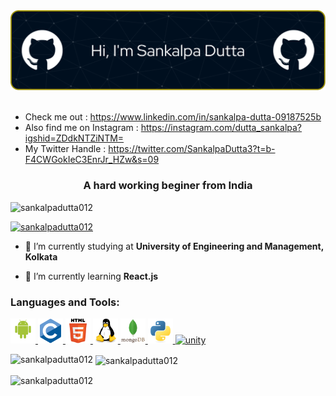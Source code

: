 <div align=center>
<img src="img/github-header-image.png">
</div>
<br>


- Check me out : https://www.linkedin.com/in/sankalpa-dutta-09187525b
- Also find me on Instagram : https://instagram.com/dutta_sankalpa?igshid=ZDdkNTZiNTM=
- My Twitter Handle : https://twitter.com/SankalpaDutta3?t=b-F4CWGokIeC3EnrJr_HZw&s=09


<h3 align="center">A hard working beginer from India</h3>

<p align="left"> <img src="https://komarev.com/ghpvc/?username=sankalpadutta012&label=Profile%20views&color=fcff42&style=plastic" alt="sankalpadutta012" /> </p>

<p align="left"> <a href="https://github.com/ryo-ma/github-profile-trophy"><img src="https://github-profile-trophy.vercel.app/?username=sankalpadutta012" alt="sankalpadutta012" /></a> </p>

- 🔭 I’m currently studying at **University of Engineering and Management, Kolkata**

- 🌱 I’m currently learning **React.js**


<p align="left">
</p>

<h3 align="left">Languages and Tools:</h3>
<p align="left"> <a href="https://developer.android.com" target="_blank" rel="noreferrer"> <img src="https://raw.githubusercontent.com/devicons/devicon/master/icons/android/android-original-wordmark.svg" alt="android" width="40" height="40"/> </a> <a href="https://www.cprogramming.com/" target="_blank" rel="noreferrer"> <img src="https://raw.githubusercontent.com/devicons/devicon/master/icons/c/c-original.svg" alt="c" width="40" height="40"/> </a> <a href="https://www.w3.org/html/" target="_blank" rel="noreferrer"> <img src="https://raw.githubusercontent.com/devicons/devicon/master/icons/html5/html5-original-wordmark.svg" alt="html5" width="40" height="40"/> </a> <a href="https://www.linux.org/" target="_blank" rel="noreferrer"> <img src="https://raw.githubusercontent.com/devicons/devicon/master/icons/linux/linux-original.svg" alt="linux" width="40" height="40"/> </a> <a href="https://www.mongodb.com/" target="_blank" rel="noreferrer"> <img src="https://raw.githubusercontent.com/devicons/devicon/master/icons/mongodb/mongodb-original-wordmark.svg" alt="mongodb" width="40" height="40"/> </a> <a href="https://www.python.org" target="_blank" rel="noreferrer"> <img src="https://raw.githubusercontent.com/devicons/devicon/master/icons/python/python-original.svg" alt="python" width="40" height="40"/> </a> <a href="https://unity.com/" target="_blank" rel="noreferrer"> <img src="https://www.vectorlogo.zone/logos/unity3d/unity3d-icon.svg" alt="unity" width="40" height="40"/> </a> </p>

<p><img align="left" src="https://github-readme-stats.vercel.app/api/top-langs?username=sankalpadutta012&show_icons=true&theme=tokyonight&locale=en&layout=compact" alt="sankalpadutta012" /></p>

<p>&nbsp;<img align="center" src="https://github-readme-stats.vercel.app/api?username=sankalpadutta012&show_icons=true&theme=tokyonight&locale=en" alt="sankalpadutta012" /></p>

<p><img align="center" src="https://github-readme-streak-stats.herokuapp.com/?user=sankalpadutta012&theme=dark" alt="sankalpadutta012" /></p>

